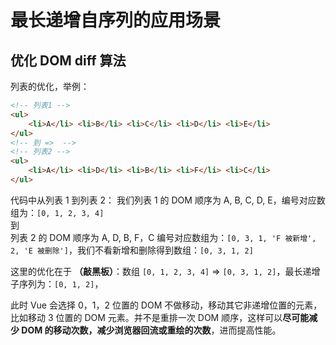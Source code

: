 # 最长递增自序列的应用场景
## 优化 DOM diff 算法
列表的优化，举例：
````html
<!-- 列表1 -->
<ul>
    <li>A</li> <li>B</li> <li>C</li> <li>D</li> <li>E</li>
</ul>
<!-- 到 =>  -->
<!-- 列表2 -->
<ul>
    <li>A</li> <li>D</li> <li>B</li> <li>F</li> <li>C</li>
</ul>
````
代码中从列表 1 到列表 2：
我们列表 1 的 DOM 顺序为 A, B, C, D, E，编号对应数组为：`[0, 1, 2, 3, 4]`  
到  
列表 2 的 DOM 顺序为 A, D, B, F，C 编号对应数组为：`[0, 3, 1, 'F 被新增', 2, 'E 被删除']`，我们不看新增和删除得到数组：`[0, 3, 1, 2]`  

这里的优化在于 **（敲黑板）**：数组 `[0, 1, 2, 3, 4]` => `[0, 3, 1, 2]`，最长递增子序列为：`[0, 1, 2]`，  

此时 Vue 会选择 0，1，2 位置的 DOM 不做移动，移动其它非递增位置的元素，比如移动 3 位置的 DOM 元素。并不是重排一次 DOM 顺序，这样可以**尽可能减少 DOM 的移动次数，减少浏览器回流或重绘的次数**，进而提高性能。